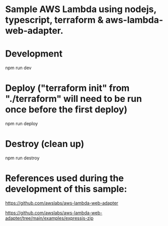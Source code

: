 # Sample AWS Lambda using nodejs, typescript, terraform & aws-lambda-web-adapter.

# Development
npm run dev

# Deploy ("terraform init" from "./terraform" will need to be run once before the first deploy)
npm run deploy

# Destroy (clean up)
npm run destroy

# References used during the development of this sample:
https://github.com/awslabs/aws-lambda-web-adapter

https://github.com/awslabs/aws-lambda-web-adapter/tree/main/examples/expressjs-zip